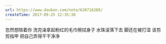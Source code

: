 ```yaml
---
url: https://www.douban.com/note/638716288/
createTime: 2017-09-25 12:35:38
---
```


忽然想陪着你
洗完澡拿起粉红的毛巾擦拭身子
水珠滚落下去
脚还在被打湿
该剪剪指甲
把自己弄得干干净净